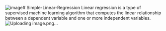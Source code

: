 ![image](https://github.com/Norhanzeid/Simple-Linear-Regression/assets/88601623/255078cc-5b39-4571-8183-6dd8ac5724df)# Simple-Linear-Regression
Linear regression is a type of supervised machine learning algorithm that computes the linear relationship between a dependent variable and one or more independent variables. 
![Uploading image.png…]()

